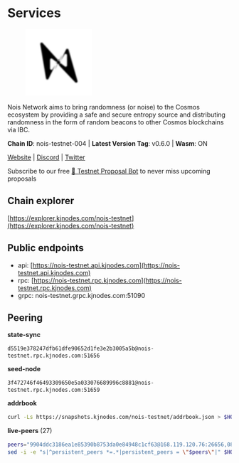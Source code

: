 # Services

<figure><img src="https://raw.githubusercontent.com/kj89/cosmos-images/main/logos/nois.png" width="150" alt=""><figcaption></figcaption></figure>

Nois Network aims to bring randomness (or noise)  to the Cosmos ecosystem by providing a safe and  secure entropy source and distributing randomness  in the form of random beacons to other Cosmos blockchains via IBC.

**Chain ID**: nois-testnet-004 | **Latest Version Tag**: v0.6.0 | **Wasm**: ON

[Website](https://nois.network) | [Discord](https://discord.gg/dHdpwtEb6F) | [Twitter](https://twitter.com/NoisNetwork)



Subscribe to our free [🤖 Testnet Proposal Bot](https://t.me/kjnodes_testnet_proposal_bot) to never miss upcoming proposals


## Chain explorer
[https://explorer.kjnodes.com/nois-testnet](https://explorer.kjnodes.com/nois-testnet)

## Public endpoints

* api: [https://nois-testnet.api.kjnodes.com](https://nois-testnet.api.kjnodes.com)
* rpc: [https://nois-testnet.rpc.kjnodes.com](https://nois-testnet.rpc.kjnodes.com)
* grpc: nois-testnet.grpc.kjnodes.com:51090

## Peering

**state-sync**

```text
d5519e378247dfb61dfe90652d1fe3e2b3005a5b@nois-testnet.rpc.kjnodes.com:51656
```

**seed-node**

```text
3f472746f46493309650e5a033076689996c8881@nois-testnet.rpc.kjnodes.com:51659
```

**addrbook**
```bash
curl -Ls https://snapshots.kjnodes.com/nois-testnet/addrbook.json > $HOME/.noisd/config/addrbook.json
```

**live-peers** (27)
```bash
peers="9904ddc3186ea1e85390b8753da0e84948c1cf63@168.119.120.76:26656,0845590c7b9ac5d3a9813d1e06dfdf76c49f5876@142.132.209.236:17356,5c2a752c9b1952dbed075c56c600c3a79b58c395@195.3.220.135:27096,72cd4222818d25da5206092c3efc2c0dd0ec34fe@161.97.96.91:36656,b1692b30c971fd105d5a44194a414ddc6e1d2f13@65.109.227.120:26656,d5519e378247dfb61dfe90652d1fe3e2b3005a5b@65.109.68.190:51656,a87dc8b4e827a05fe5c46aea54999120c8252587@162.19.237.81:26656,bfbd43dbfbcda81b6d63f47e211f9d8eb323811c@65.109.39.50:26656,40250630b11b62814410129ed5dc29221e141a2f@65.108.72.233:26156,f2315b5ce33cb2d2e0e4098dbf593b23710e995f@38.242.221.64:30656,fa51a34d907a7680e0622f676d24709ebc148e00@162.19.31.150:55726,2fd09098fe74fb45d1fe1d5aca190df6c9eeefd1@65.108.75.32:26656,12c80b97e746b47b7b753aad9f3d85edab279957@104.193.254.42:27656,c971d1a5a18a8d781f5dccf13df9391cb4ffc282@65.108.225.158:17356,55b593887e758eeb7c1c6e3f8ffd8b30eabd0069@65.108.82.62:26656,7b94b17a9eb14e1e263c20e4f395a4b0f0bc1978@192.95.30.128:26656,c89ccec23799848505e1ecf7d3a36cdbe9046273@65.109.90.162:17656,30bf62128e21bd7b4e375a43654d04a69a2e06a4@65.21.104.61:26656,91f2416b553b819b904c7e2b7823af3a7885e4d2@65.108.158.51:26656,ab4ec36768ff11f2ac806f3b29640cd245e4ad8c@195.154.94.166:23940,c122b9227ebfbb508224421c0740fce710b3ff27@185.209.223.64:14656,4aa321d62f82c4c0910bb9eec7a75c81d0157ceb@65.109.92.241:26656,6a9899efea58941ea40339beaba736b074aa695b@65.109.92.148:36656,c5dca34ba3ca713e1ac92d1cce5bc2371430b4c2@65.109.81.119:27656,f7c0a82105152107c0e516056d0672d01a3a8582@88.99.56.200:26656,d2b5b5030e670d4ab37c7fdadb97c25a9f6b7045@78.46.61.117:14656,e2c0a70930d3df0ea6b274ae73b4982b96492de4@65.108.233.109:17356"
sed -i -e "s|^persistent_peers *=.*|persistent_peers = \"$peers\"|" $HOME/.noisd/config/config.toml
```
